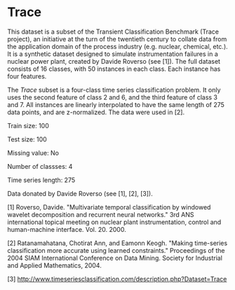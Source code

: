 # Trace

This dataset is a subset of the Transient Classification Benchmark (Trace project), an initiative at the turn of the twentieth century to collate data from the application domain of the process industry (e.g. nuclear, chemical, etc.). It is a synthetic dataset designed to simulate instrumentation failures in a nuclear power plant, created by Davide Roverso (see [1]). The full dataset consists of 16 classes, with 50 instances in each class. Each instance has four features. 

The *Trace* subset is a four-class time series classification problem. It only uses the second feature of class 2 and 6, and the third feature of class 3 and 7. All instances are linearly interpolated to have the same length of 275 data points, and are z-normalized. The data were used in [2].

Train size: 100

Test size: 100

Missing value: No

Number of classses: 4

Time series length: 275

Data donated by Davide Roverso (see [1], [2], [3]).

[1] Roverso, Davide. "Multivariate temporal classification by windowed wavelet decomposition and recurrent neural networks." 3rd ANS international topical meeting on nuclear plant instrumentation, control and human-machine interface. Vol. 20. 2000.

[2] Ratanamahatana, Chotirat Ann, and Eamonn Keogh. "Making time-series classification more accurate using learned constraints." Proceedings of the 2004 SIAM International Conference on Data Mining. Society for Industrial and Applied Mathematics, 2004.

[3] http://www.timeseriesclassification.com/description.php?Dataset=Trace